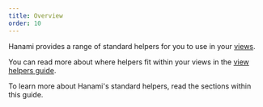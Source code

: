 ```yaml
---
title: Overview
order: 10
---
```


Hanami provides a range of standard helpers for you to use in your [views](/v2.1/views/overview/).

You can read more about where helpers fit within your views in the [view helpers guide](/v2.1/views/helpers/).

To learn more about Hanami's standard helpers, read the sections within this guide.
